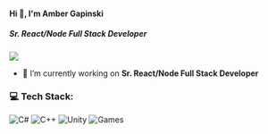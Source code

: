 #### Hi 👋, I'm Amber Gapinski
##### **Sr. React/Node Full Stack Developer**

[![](https://visitcount.itsvg.in/api?id=ambergapinski&icon=0&color=0)](https://visitcount.itsvg.in)
- 🔭 I’m currently working on **Sr. React/Node Full Stack Developer**


### 💻 Tech Stack:
![C#](https://img.shields.io/badge/c%23-%23239120.svg?style=flat&logo=c-sharp&logoColor=white) ![C++](https://img.shields.io/badge/c++-%2300599C.svg?style=flat&logo=c%2B%2B&logoColor=white) ![Unity](https://img.shields.io/badge/unity-%23000000.svg?style=flat&logo=unity&logoColor=white) ![ Games](https://img.shields.io/badge/epicgames-%23313131.svg?style=flat&logo=epicgames&logoColor=white)


